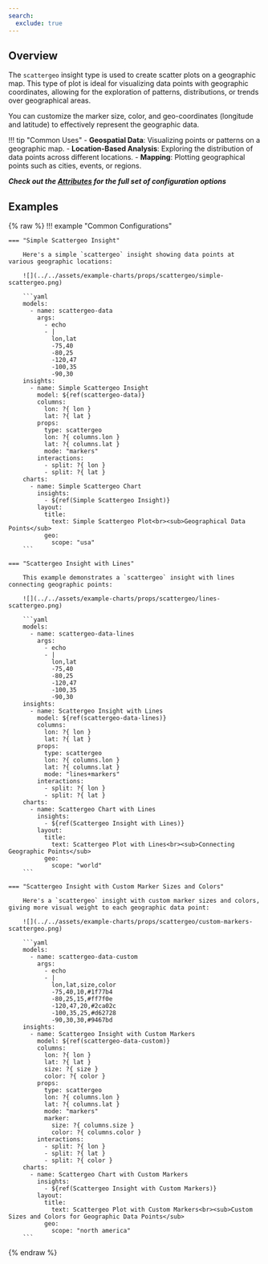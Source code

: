 ```yaml
---
search:
  exclude: true
---
```


<!--start-->

## Overview

The `scattergeo` insight type is used to create scatter plots on a geographic map. This type of plot is ideal for visualizing data points with geographic coordinates, allowing for the exploration of patterns, distributions, or trends over geographical areas.

You can customize the marker size, color, and geo-coordinates (longitude and latitude) to effectively represent the geographic data.

!!! tip "Common Uses" - **Geospatial Data**: Visualizing points or patterns on a geographic map. - **Location-Based Analysis**: Exploring the distribution of data points across different locations. - **Mapping**: Plotting geographical points such as cities, events, or regions.

_**Check out the [Attributes](../configuration/Insight/Props/Scattergeo/#attributes) for the full set of configuration options**_

## Examples

{% raw %}
!!! example "Common Configurations"

    === "Simple Scattergeo Insight"

        Here's a simple `scattergeo` insight showing data points at various geographic locations:

        ![](../../assets/example-charts/props/scattergeo/simple-scattergeo.png)

        ```yaml
        models:
          - name: scattergeo-data
            args:
              - echo
              - |
                lon,lat
                -75,40
                -80,25
                -120,47
                -100,35
                -90,30
        insights:
          - name: Simple Scattergeo Insight
            model: ${ref(scattergeo-data)}
            columns:
              lon: ?{ lon }
              lat: ?{ lat }
            props:
              type: scattergeo
              lon: ?{ columns.lon }
              lat: ?{ columns.lat }
              mode: "markers"
            interactions:
              - split: ?{ lon }
              - split: ?{ lat }
        charts:
          - name: Simple Scattergeo Chart
            insights:
              - ${ref(Simple Scattergeo Insight)}
            layout:
              title:
                text: Simple Scattergeo Plot<br><sub>Geographical Data Points</sub>
              geo:
                scope: "usa"
        ```

    === "Scattergeo Insight with Lines"

        This example demonstrates a `scattergeo` insight with lines connecting geographic points:

        ![](../../assets/example-charts/props/scattergeo/lines-scattergeo.png)

        ```yaml
        models:
          - name: scattergeo-data-lines
            args:
              - echo
              - |
                lon,lat
                -75,40
                -80,25
                -120,47
                -100,35
                -90,30
        insights:
          - name: Scattergeo Insight with Lines
            model: ${ref(scattergeo-data-lines)}
            columns:
              lon: ?{ lon }
              lat: ?{ lat }
            props:
              type: scattergeo
              lon: ?{ columns.lon }
              lat: ?{ columns.lat }
              mode: "lines+markers"
            interactions:
              - split: ?{ lon }
              - split: ?{ lat }
        charts:
          - name: Scattergeo Chart with Lines
            insights:
              - ${ref(Scattergeo Insight with Lines)}
            layout:
              title:
                text: Scattergeo Plot with Lines<br><sub>Connecting Geographic Points</sub>
              geo:
                scope: "world"
        ```

    === "Scattergeo Insight with Custom Marker Sizes and Colors"

        Here's a `scattergeo` insight with custom marker sizes and colors, giving more visual weight to each geographic data point:

        ![](../../assets/example-charts/props/scattergeo/custom-markers-scattergeo.png)

        ```yaml
        models:
          - name: scattergeo-data-custom
            args:
              - echo
              - |
                lon,lat,size,color
                -75,40,10,#1f77b4
                -80,25,15,#ff7f0e
                -120,47,20,#2ca02c
                -100,35,25,#d62728
                -90,30,30,#9467bd
        insights:
          - name: Scattergeo Insight with Custom Markers
            model: ${ref(scattergeo-data-custom)}
            columns:
              lon: ?{ lon }
              lat: ?{ lat }
              size: ?{ size }
              color: ?{ color }
            props:
              type: scattergeo
              lon: ?{ columns.lon }
              lat: ?{ columns.lat }
              mode: "markers"
              marker:
                size: ?{ columns.size }
                color: ?{ columns.color }
            interactions:
              - split: ?{ lon }
              - split: ?{ lat }
              - split: ?{ color }
        charts:
          - name: Scattergeo Chart with Custom Markers
            insights:
              - ${ref(Scattergeo Insight with Custom Markers)}
            layout:
              title:
                text: Scattergeo Plot with Custom Markers<br><sub>Custom Sizes and Colors for Geographic Data Points</sub>
              geo:
                scope: "north america"
        ```

{% endraw %}

<!--end-->
